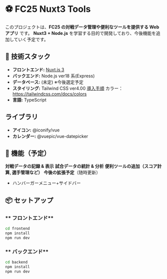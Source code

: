 # ⚽ FC25 Nuxt3 Tools

このプロジェクトは、**FC25 の対戦データ管理や便利なツールを提供する Web アプリ** です。
**Nuxt3 + Node.js** を学習する目的で開発しており、今後機能を追加していく予定です。

## 🚀 技術スタック

- **フロントエンド:** [Nuxt.js 3](https://nuxt.com/)
- **バックエンド:** Node.js ver18 系(Express)
- **データベース:** (未定) ※今後選定予定
- **スタイリング:** Tailwind CSS ver4.00 [導入手順](https://tailwindcss.com/docs/installation/framework-guides/nuxt)
  カラー：https://tailwindcss.com/docs/colors
- **言語:** TypeScript

## ライブラリ

- **アイコン:** @iconify/vue
- **カレンダー:** @vuepic/vue-datepicker

## 📌 機能（予定）

**対戦データの記録 & 表示**
**試合データの統計 & 分析**
**便利ツールの追加（スコア計算, 選手管理など）**
**今後の拡張予定**（随時更新）

- ハンバーガーメニュー+サイドバー

## 📦 セットアップ

### ** フロントエンド**

```sh
cd frontend
npm install
npm run dev
```

### ** バックエンド**

```sh
cd backend
npm install
npm run dev
```
